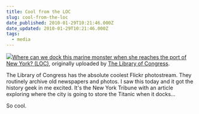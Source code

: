 ```yaml
---
title: Cool from the LOC
slug: cool-from-the-loc
date_published: 2010-01-29T10:21:46.000Z
date_updated: 2010-01-29T10:21:46.000Z
tags:
  - media
---
```


[![](http://farm3.static.flickr.com/2685/4313796984_237793ffb9.jpg)](http://www.flickr.com/photos/library_of_congress/4313796984/)[Where can we dock this marine monster when she reaches the port of New York? (LOC)](http://www.flickr.com/photos/library_of_congress/4313796984/), originally uploaded by [The Library of Congress](http://www.flickr.com/people/library_of_congress/).

The Library of Congress has the absolute coolest Flickr photostream. They routinely archive old newspapers and photos. I saw this today and it got the history geek in me excited. It's the New York Tribune with an article exploring where the city is going to store the Titanic when it docks…

So cool.
